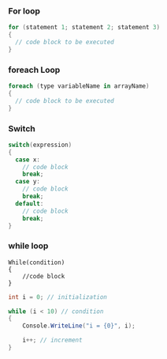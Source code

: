 ### For loop
```cs
for (statement 1; statement 2; statement 3) 
{
  // code block to be executed
}
```
### foreach Loop
```cs
foreach (type variableName in arrayName) 
{
  // code block to be executed
}
```

### Switch
```cs
switch(expression) 
{
  case x:
    // code block
    break;
  case y:
    // code block
    break;
  default:
    // code block
    break;
}
```

### while loop
```
While(condition)
{
    //code block
}
```
```cs
int i = 0; // initialization

while (i < 10) // condition
{
    Console.WriteLine("i = {0}", i);

    i++; // increment
}
```
